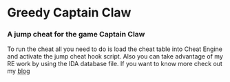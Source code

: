 # Greedy Captain Claw
### A jump cheat for the game Captain Claw
To run the cheat all you need to do is load the cheat table into Cheat Engine and activate the jump cheat hook script.
Also you can take advantage of my RE work by using the IDA database file. If you want to know more check out my [blog](https://ns404.com/gcc)
